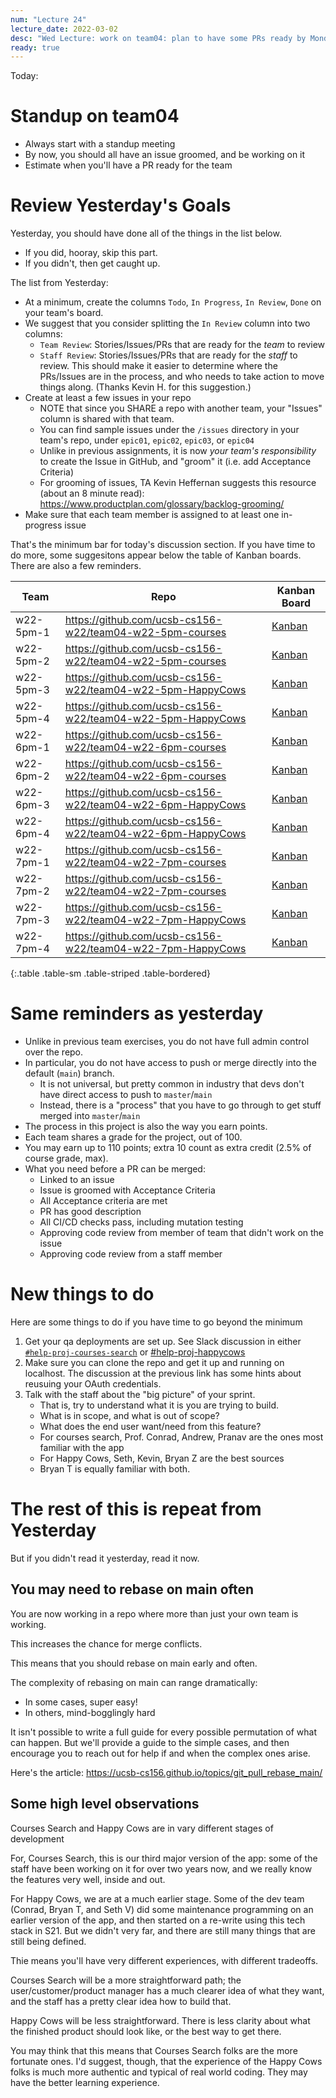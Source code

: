 ```yaml
---
num: "Lecture 24"
lecture_date: 2022-03-02
desc: "Wed Lecture: work on team04: plan to have some PRs ready by Monday (sooner if possible)"
ready: true
---
```



Today:

# Standup on team04

* Always start with a standup meeting
* By now, you should all have an issue groomed, and be working on it
* Estimate when you'll have a PR ready for the team

# Review Yesterday's Goals

Yesterday, you should have done all of the things in the list below.  

* If you did, hooray, skip this part.
* If you didn't, then get caught up.

The list from Yesterday:
* At a minimum, create the columns `Todo`, `In Progress`, `In Review`, `Done` on your team's board.
* We suggest that you consider splitting the `In Review` column into two columns:
  - `Team Review`: Stories/Issues/PRs that are ready for the *team* to review
  - `Staff Review`: Stories/Issues/PRs that are ready for the *staff* to review.
  This should make it easier to determine where the PRs/Issues are in the process, and who needs to take action to move things along. (Thanks Kevin H. for this suggestion.)
* Create at least a few issues in your repo 
  - NOTE that since you SHARE a repo with another team, your "Issues" column is shared with that team.
  - You can find sample issues under the `/issues` directory in your team's repo, under `epic01`, `epic02`, `epic03`, or `epic04`
  - Unlike in previous assignments, it is now *your team's responsibility* to create the Issue in GitHub, and "groom" it (i.e. add Acceptance Criteria)
  - For grooming of issues, TA Kevin Heffernan suggests this resource (about an 8 minute read): <https://www.productplan.com/glossary/backlog-grooming/>
* Make sure that each team member is assigned to at least one in-progress issue

That's the minimum bar for today's discussion section.  If you have time to do more, some suggesitons appear below the table of Kanban boards.   There are also a few reminders.

| Team | Repo | Kanban Board | 
|------|------|---------------|
| w22-5pm-1 | <https://github.com/ucsb-cs156-w22/team04-w22-5pm-courses> | [Kanban](https://github.com/ucsb-cs156-w22/team04-w22-5pm-courses/projects/1) |
| w22-5pm-2 | <https://github.com/ucsb-cs156-w22/team04-w22-5pm-courses> | [Kanban](https://github.com/ucsb-cs156-w22/team04-w22-5pm-courses/projects/2) |
| w22-5pm-3 | <https://github.com/ucsb-cs156-w22/team04-w22-5pm-HappyCows> | [Kanban](https://github.com/ucsb-cs156-w22/team04-w22-5pm-HappyCows/projects/1) |
| w22-5pm-4 | <https://github.com/ucsb-cs156-w22/team04-w22-5pm-HappyCows> | [Kanban](https://github.com/ucsb-cs156-w22/team04-w22-5pm-HappyCows/projects/2) |
| w22-6pm-1 | <https://github.com/ucsb-cs156-w22/team04-w22-6pm-courses> | [Kanban](https://github.com/ucsb-cs156-w22/team04-w22-6pm-courses/projects/1) |
| w22-6pm-2 | <https://github.com/ucsb-cs156-w22/team04-w22-6pm-courses> | [Kanban](https://github.com/ucsb-cs156-w22/team04-w22-6pm-courses/projects/2) |
| w22-6pm-3 | <https://github.com/ucsb-cs156-w22/team04-w22-6pm-HappyCows> | [Kanban](https://github.com/ucsb-cs156-w22/team04-w22-6pm-HappyCows/projects/1) |
| w22-6pm-4 | <https://github.com/ucsb-cs156-w22/team04-w22-6pm-HappyCows> | [Kanban](https://github.com/ucsb-cs156-w22/team04-w22-6pm-HappyCows/projects/2) |
| w22-7pm-1 | <https://github.com/ucsb-cs156-w22/team04-w22-7pm-courses> | [Kanban](https://github.com/ucsb-cs156-w22/team04-w22-7pm-courses/projects/1) |
| w22-7pm-2 | <https://github.com/ucsb-cs156-w22/team04-w22-7pm-courses> | [Kanban](https://github.com/ucsb-cs156-w22/team04-w22-7pm-courses/projects/2) |
| w22-7pm-3 | <https://github.com/ucsb-cs156-w22/team04-w22-7pm-HappyCows> | [Kanban](https://github.com/ucsb-cs156-w22/team04-w22-7pm-HappyCows/projects/1) |
| w22-7pm-4 | <https://github.com/ucsb-cs156-w22/team04-w22-7pm-HappyCows> | [Kanban](https://github.com/ucsb-cs156-w22/team04-w22-7pm-HappyCows/projects/2) |
{:.table .table-sm .table-striped .table-bordered}


# Same reminders as yesterday

* Unlike in previous team exercises, you do not have full admin control over the repo.
* In particular, you do not have access to push or merge directly into the default (`main`) branch.
  - It is not universal, but pretty common in industry that devs don't have direct access to push to `master`/`main`
  - Instead, there is a "process" that you have to go through to get stuff merged into `master`/`main`
* The process in this project is also the way you earn points.
* Each team shares a grade for the project, out of 100.
* You may earn up to 110 points; extra 10 count as extra credit (2.5% of course grade, max).
* What you need before a PR can be merged:
  - Linked to an issue
  - Issue is groomed with Acceptance Criteria
  - All Acceptance criteria are met
  - PR has good description
  - All CI/CD checks pass, including mutation testing
  - Approving code review from member of team that didn't work on the issue
  - Approving code review from a staff member

# New things to do

Here are some things to do if you have time to go beyond the minimum

1. Get your qa deployments are set up.   See Slack discussion in either [`#help-proj-courses-search`](https://ucsb-cs156-w22.slack.com/archives/C0350JFKJPM/p1646172077158749) or [#help-proj-happycows](https://ucsb-cs156-w22.slack.com/archives/C034XMDFSER/p1646172600790119)
2. Make sure you can clone the repo and get it up and running on localhost.  The discussion at the previous link has some hints about reusuing your OAuth credentials.
3. Talk with the staff about the "big picture" of your sprint.   
   - That is, try to understand what it is you are trying to build.  
   - What is in scope, and what is out of scope? 
   - What does the end user want/need from this feature?
   - For courses search, Prof. Conrad, Andrew, Pranav are the ones most familiar with the app
   - For Happy Cows, Seth, Kevin, Bryan Z are the best sources
   - Bryan T is equally familiar with both.


# The rest of this is repeat from Yesterday

But if you didn't read it yesterday, read it now.

## You may need to rebase on main often

You are now working in a repo where more than just your own team is working.

This increases the chance for merge conflicts.

This means that you should rebase on main early and often.

The complexity of rebasing on main can range dramatically:
* In some cases, super easy!
* In others, mind-bogglingly hard

It isn't possible to write a full guide for every possible permutation of what can happen.  But we'll provide a guide to the simple cases,
and then encourage you to reach out for help if and when the complex ones arise.

Here's the article: <https://ucsb-cs156.github.io/topics/git_pull_rebase_main/>


## Some high level observations

Courses Search and Happy Cows are in vary different stages of development

For, Courses Search, this is our third major version of the app: some of the staff have been working on it for over two years now, and we really know the features very well, inside and out.

For Happy Cows, we are at a much earlier stage.  Some of the dev team (Conrad, Bryan T, and Seth V) did some maintenance programming on an earlier version of the app, and then started on a re-write using this tech stack in S21.  But we didn't very far, and there are still many things that are still being defined.

Thie means you'll have very different experiences, with different tradeoffs.

Courses Search will be a more straightforward path; the user/customer/product manager has a much clearer idea of what they want, and the staff has a pretty clear idea how to build that.

Happy Cows will be less straightforward. There is less clarity about what the finished product should look like, or the best way to get there.

You may think that this means that Courses Search folks are the more fortunate ones.  I'd suggest, though, that the experience of the Happy Cows folks is much more authentic and typical of real world coding.  They may have the better learning experience.

